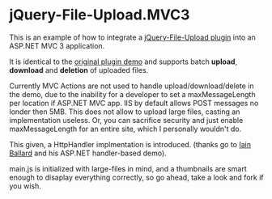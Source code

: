 # **jQuery-File-Upload.MVC3** #

This is an example of how to integrate a [jQuery-File-Upload plugin](https://github.com/blueimp/jQuery-File-Upload) into an ASP.NET MVC 3 application.

It is identical to the [original plugin demo](http://blueimp.github.com/jQuery-File-Upload/ "jQuery File Upload Demo") and supports batch **upload**, **download** and **deletion** of uploaded files.

Currently MVC Actions are not used to handle upload/download/delete in the demo, due to the inability for a developer to set a maxMessageLength per location if ASP.NET MVC app. IIS by default allows POST messages no londer then 5MB. This does not allow to upload large files, casting an implementation useless. Or, you can sacrifice security and just enable maxMessageLength for an entire site, which I personally wouldn't do.

This given, a HttpHandler implmentation is introduced. (thanks go to [Iain Ballard](https://github.com/i-e-b/) and his ASP.NET handler-based demo).

main.js is initialized with large-files in mind, and a thumbnails are smart enough to disaplay everything correctly, so go ahead, take a look and fork if you wish.